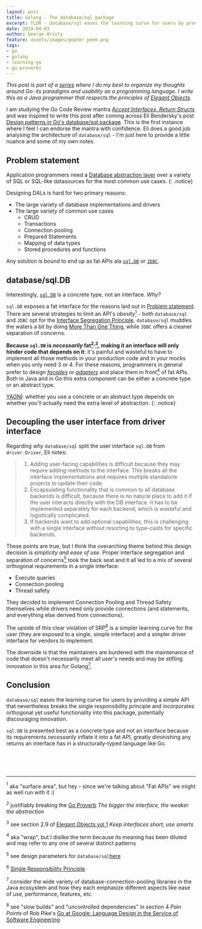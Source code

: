 ```yaml
---
layout: post
title: Golang - The database/sql package
excerpt: TLDR - database/sql eases the learning curve for users by providing a simple API that nevertheless breaks the single responsibility principle and incorporates orthogonal yet useful functionality into this package.
date: 2019-04-03
author: George Aristy
feature: assets/images/gopher_peek.png
tags:
- go
- golang
- learning-go
- go-proverbs
---
```


*This post is part of a [series](https://llorllale.github.io/tags/#learning-go) where I do my best to organize my thoughts around Go: its paradigms and usability as a programming language. I write this as a Java programmer that respects the principles of [Elegant Objects](https://www.elegantobjects.org/).*

I am studying the Go Code Review mantra [*Accept Interfaces, Return Structs*](https://github.com/golang/go/wiki/CodeReviewComments#interfaces) and was inspired to write this post after coming across Eli Bendersky's post [Design patterns in Go's database/sql package](https://eli.thegreenplace.net/2019/design-patterns-in-gos-databasesql-package/). This is the first instance where I feel I can endorse the mantra with confidence. Eli does a good job analysing the architecture of `database/sql` - I'm just here to provide a little nuance and some of my own notes.

## Problem statement

Application programmers need a [Database abstraction layer](https://en.wikipedia.org/wiki/Database_abstraction_layer) over a variety of SQL or SQL-like datasources for the most common use cases.
{: .notice}

Designing DALs is hard for two primary reasons:

* The large variety of database implementations and drivers
* The large variety of common use cases
  * CRUD
  * Transactions
  * Connection pooling
  * Prepared Statements
  * Mapping of data types
  * Stored procedures and functions

Any solution is bound to end up as fat APIs ala [`sql.DB`](https://golang.org/pkg/database/sql/#DB) or [`JDBC`](https://docs.oracle.com/en/java/javase/11/docs/api/java.sql/java/sql/package-summary.html).

## database/sql.DB

Interestingly, [`sql.DB`](https://golang.org/pkg/database/sql/#DB) is a concrete type, not an interface. *Why?*

`sql.DB` exposes a fat interface for the reasons laid out in [Problem statement](#problem-statement). There are several strategies to limit an API's *obesity*[<sup>1</sup>](#note1) - both `database/sql` and `JDBC` opt for the [Interface Segregation Principle](https://en.wikipedia.org/wiki/Interface_segregation_principle). `database/sql` muddles the waters a bit by doing [More Than One Thing](https://en.wikipedia.org/wiki/Single_responsibility_principle), while `JDBC` offers a cleaner separation of concerns.

**Because `sql.DB` is *necessarily* fat[<sup>2</sup>](#note2)<sup>,</sup>[<sup>3</sup>](#note3), making it an interface will only hinder code that depends on it**: it's painful and wasteful to have to implement all those methods in your production code and in your mocks when you only need 3 or 4. For these reasons, programmers in general prefer to design [*facades*](https://en.wikipedia.org/wiki/Facade_pattern) or [*adapters*](https://en.wikipedia.org/wiki/Adapter_pattern) and place them in front[<sup>4</sup>](#note3) of fat APIs. Both in Java and in Go this extra component can be either a concrete type or an abstract type.

[YAGNI](https://en.wikipedia.org/wiki/You_aren%27t_gonna_need_it): whether you use a concrete or an abstract type depends on whether you'll actually need the extra level of abstraction.
{: .notice}

## Decoupling the user interface from driver interface

Regarding *why* `database/sql` split the user interface `sql.DB` from `driver.Driver`, Eli notes:

> 1. Adding user-facing capabilities is difficult because they may require adding methods to the interface. This breaks all the interface implementations and requires multiple standalone projects to update their code.
> 2. Encapsulating functionality that is common to all database backends is difficult, because there is no natural place to add it if the user interacts directly with the DB interface. It has to be implemented separately for each backend, which is wasteful and logistically complicated.
> 3. If backends want to add optional capabilities, this is challenging with a single interface without resorting to type-casts for specific backends.

These points are true, but I think the overarching theme behind this design decision is *simplicity and ease of use*. Proper interface segregation and separation of concerns[<sup>5</sup>](#note5) took the back seat and it all led to a mix of several orthogonal requirements in a single interface:

* Execute queries
* Connection pooling
* Thread safety

They decided to implement Connection Pooling and Thread Safety themselves while drivers need only provide connections (and statements, and everything else derived from connections).

The upside of this clear violation of SRP[<sup>6</sup>](#note6) is a simpler learning curve for the user (they are exposed to a single, simple interface) and a simpler driver interface for vendors to implement.

The downside is that the maintainers are burdened with the maintenance of code that doesn't necessarily meet all user's needs and may be stifling innovation in this area for Golang[<sup>7</sup>](#note7).

## Conclusion

`database/sql` eases the learning curve for users by providing a simple API that nevertheless breaks the single responsibility principle and incorporates orthogonal yet useful functionality into this package, potentially discouraging innovation.

`sql.DB` is presented best as a concrete type and not an interface because its requirements *necessarily* inflate it into a fat API, greatly diminishing any returns an interface has in a structurally-typed language like Go.

<br/><br/><br/>

-----

<span id="note1"><sup>1</sup></span> aka "surface area", but hey - since we're talking about "Fat APIs" we might as well run with it :)

<span id="note2"><sup>2</sup></span> justifiably breaking the [Go Proverb](https://go-proverbs.github.io/) *The bigger the interface, the weaker the abstraction*

<span id="note3"><sup>3</sup></span> see section 2.9 of [Elegant Objects vol 1](https://www.amazon.ca/Elegant-Objects-Yegor-Bugayenko/dp/1519166915) *Keep interfaces short; use smarts* 

<span id="note4"><sup>4</sup></span> aka "wrap", but I dislike the term because its meaning has been diluted and may refer to any one of several distinct patterns

<span id="note5"><sup>5</sup></span> see design parameters for `database/sql`[here](https://raw.githubusercontent.com/golang/go/master/src/database/sql/doc.txt)

<span id="note6"><sup>6</sup></span> [Single Responsibility Principle](https://en.wikipedia.org/wiki/Single_responsibility_principle)

<span id="note7"><sup>7</sup></span> consider the wide variety of database-connection-pooling libraries in the Java ecosystem and how they each emphasize different aspects like ease of use, performance, features, etc.

<span id="note8"><sup>8</sup></span> see "slow builds" and "uncontrolled dependencies" in section 4 *Pain Points* of Rob Pike's [Go at Google: Language Design in the Service of Software Engineering](https://talks.golang.org/2012/splash.article)
